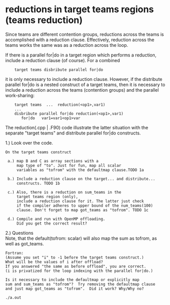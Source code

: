 # reductions in target teams regions (teams reduction)

Since teams are different contention groups,
reductions across the teams is accomplished 
with a reduction clause.  Effectively, reduction
across the teams works the same was as
a reduction across the loop.

If there is a parallel for|do in a target region
which performs a reduction, include a 
reduction clause (of course).  For a combined
```
    target teams disbribute parallel for|do
```
it is only necessary to include a reduction clause.
However, if the distribute parallel for|do is a
nested construct of a target teams, then it is
necessary to include a reduction across the teams
(contention groups) and the parallel work-sharing:
```
    target teams  ...  reduction(<op1>,var1)
    ...
    disbribute parallel for|do reduction(<op1>,var1)
       for|do   var1=var1<op1>var
```

The reduction(.cpp | .F90) code illustrate the
latter situation with the separate "target teams" 
and distribute parallel for|do constructs.

1.) Look over the code.

    On the target teams construct 

     a.) map B and C as array sections with a 
         map type of "to". Just for fun, map all scalar
         variables as "tofrom" with the defaultmap clause.TODO 1a

     b.) Include a reduction clause on the target... and distribute...
         constructs. TODO 1b 

     c.) Also, there is a reduction on sum_teams in the 
         target teams region (only),
         include a reduction clause for it. The latter just check
         if the compiler adheres to upper bound of the num_teams(100)
         clause. Don't forget to map got_teams as "tofrom". TODO 1c

     d.) Compile and run with OpenMP offloading.
         Did you get the correct result?

2.) Questions    
    Note, that the default(tofrom: scalar) will also
    map the sum as tofrom, as well as got_teams.

    Fortran:
    (Assume you set "i" to -1 before the target teams construct.)
    What will be the values of i after offload?  
    If you answered "the same as before offload", you are correct.
    (i is privatized for the loop indexing with the parallel for|do.)
   
    Is it necessary to include the defaultmap or explicitly map 
    sum and sum_teams as "tofrom"?  Try removing the defaultmap clause
    and just map got_teams as "tofrom".  Did it work? Why/Why no?

```
./a.out
